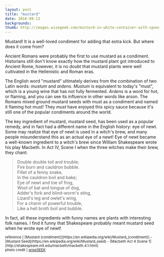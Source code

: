 ```yaml
---
layout: post
title: "mustard"
date: 2016-09-13
backgrounds:
thumb: http://images.wisegeek.com/mustard-in-white-container-with-spoon.jpg
---
```


Mustard! It is a well-loved condiment for adding that extra kick. But
where does it come from?

Ancient Romans were probably the first to use mustard as a
condiment. Historians still don't know exactly how the mustard plant
got introduced to Ancient Rome, however, it is no doubt that mustard
plants were well cultivated in the Hellenistic and Roman eras.

The English word "mustard" ultimately derives from the combination of
two Latin words: *mustum* and *ardens*. *Mustum* is equivalent to
today's "must", which is a young wine that has not fully
fermented. *Ardens* is a word for hot, or flaming, and you can see its
influence in other words like arson. The Romans mixed ground mustard
seeds with must as a condiment and named it flaming hot must!  They
*must* have enjoyed this spicy sauce because it's still one of the
popular condiments around the world.

The key ingredient of mustard, mustard seed, has been used as a
popular remedy, and in fact had a different name in the English
history: eye of newt. Some may realize that eye of newt is used in a
witch's brew, and many people misunderstand this as an actual eye of a
newt! Eye of newt became a well-known ingredient to a witch's brew
since William Shakespeare wrote his play Macbeth. In Act IV, Scene I
when the three witches make their brew, they chant:

> Double double toil and trouble;<br>
Fire burn and cauldron bubble.<br>
Fillet of a fenny snake,<br>
In the cauldron boil and bake;<br>
Eye of newt and toe of frog,<br>
Wool of bat and tongue of dog,<br>
Adder's fork and blind-worm's sting,<br>
Lizard's leg and owlet's wing,<br>
For a charm of powerful trouble,<br>
Like a hell broth boil and bubble.<br>

In fact, all these ingredients with funny names are plants with
interesting folk names. I find it funny that Shakespeare probably
meant mustard seed when he wrote eye of newt!

<small>
reference |
[Mustard (condiment)](https://en.wikipedia.org/wiki/Mustard_(condiment)) - [Mustard Seed](https://en.wikipedia.org/wiki/Mustard_seed) - [Macbeth Act 4 Scene 1](http://shakespeare.mit.edu/macbeth/macbeth.4.1.html)
<br>
photo credit | <a href="http://images.wisegeek.com/mustard-in-white-container-with-spoon.jpg">wiseGEEK</a>
</small>
